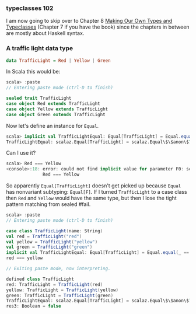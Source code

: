   [tt]: http://learnyouahaskell.com/types-and-typeclasses
  [moott]: http://learnyouahaskell.com/making-our-own-types-and-typeclasses
  [z7]: https://github.com/scalaz/scalaz/tree/scalaz-seven
  [start]: http://halcat0x15a.github.com/slide/start_scalaz/out/#4
  [z7docs]: http://halcat0x15a.github.com/scalaz/core/target/scala-2.9.2/api/

### typeclasses 102

I am now going to skip over to Chapter 8 [Making Our Own Types and Typeclasses][moott] (Chapter 7 if you have the book) since the chapters in between are mostly about Haskell syntax.

### A traffic light data type

```haskell
data TrafficLight = Red | Yellow | Green
```

In Scala this would be:

```scala
scala> :paste
// Entering paste mode (ctrl-D to finish)

sealed trait TrafficLight
case object Red extends TrafficLight
case object Yellow extends TrafficLight
case object Green extends TrafficLight
```

Now let's define an instance for `Equal`.

```scala
scala> implicit val TrafficLightEqual: Equal[TrafficLight] = Equal.equal(_ == _)
TrafficLightEqual: scalaz.Equal[TrafficLight] = scalaz.Equal\$\$anon\$7@2457733b
```

Can I use it?

```scala
scala> Red === Yellow
<console>:18: error: could not find implicit value for parameter F0: scalaz.Equal[Product with Serializable with TrafficLight]
              Red === Yellow
```

So apparently `Equal[TrafficLight]` doesn't get picked up because `Equal` has nonvariant subtyping: `Equal[F]`. If I turned `TrafficLight` to a case class then `Red` and `Yellow` would have the same type, but then I lose the tight pattern matching from sealed #fail.

```scala
scala> :paste
// Entering paste mode (ctrl-D to finish)

case class TrafficLight(name: String)
val red = TrafficLight("red")
val yellow = TrafficLight("yellow")
val green = TrafficLight("green")
implicit val TrafficLightEqual: Equal[TrafficLight] = Equal.equal(_ == _)
red === yellow

// Exiting paste mode, now interpreting.

defined class TrafficLight
red: TrafficLight = TrafficLight(red)
yellow: TrafficLight = TrafficLight(yellow)
green: TrafficLight = TrafficLight(green)
TrafficLightEqual: scalaz.Equal[TrafficLight] = scalaz.Equal\$\$anon\$7@42988fee
res3: Boolean = false
```
